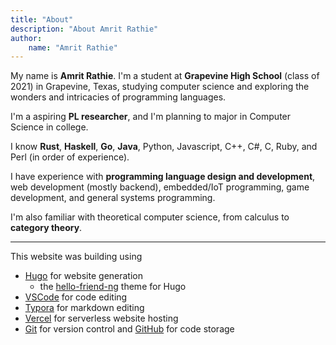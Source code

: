 ```yaml
---
title: "About"
description: "About Amrit Rathie"
author:
    name: "Amrit Rathie"
---
```


My name is **Amrit Rathie**. I'm a student at **Grapevine High School** (class of 2021) in Grapevine, Texas, studying computer science and exploring the wonders and intricacies of programming languages.

I'm a aspiring **PL researcher**, and I'm planning to major in Computer Science in college.

I know **Rust**, **Haskell**, **Go**, **Java**, Python, Javascript, C++, C#, C, Ruby, and Perl (in order of experience).

I have experience with **programming language design and development**, web development (mostly backend), embedded/IoT programming, game development, and general systems programming.

I'm also familiar with theoretical computer science, from calculus to **category theory**.

***

This website was building using

- [Hugo](https://gohugo.io/) for website generation
  - the [hello-friend-ng](https://github.com/rhazdon/hugo-theme-hello-friend-ng) theme for Hugo
- [VSCode](https://code.visualstudio.com/) for code editing
- [Typora](https://typora.io/) for markdown editing
- [Vercel](https://vercel.com/) for serverless website hosting
- [Git](https://git-scm.com/) for version control and [GitHub](https://github.com/) for code storage